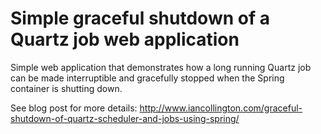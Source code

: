 # Simple graceful shutdown of a Quartz job web application

Simple web application that demonstrates how a long running Quartz job can be made interruptible and gracefully stopped when the Spring container is shutting down. 

See blog post for more details: http://www.iancollington.com/graceful-shutdown-of-quartz-scheduler-and-jobs-using-spring/
